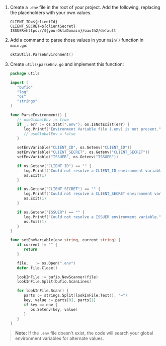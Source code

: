 1. Create a `.env` file in the root of your project. Add the following, replacing the placeholders with your own values.

   ```properties
   CLIENT_ID=${clientId}
   CLIENT_SECRET=${clientSecret}
   ISSUER=https://${yourOktaDomain}/oauth2/default
   ```

1. Add a command to parse those values in your `main()` function in `main.go`:

   ```go
   oktaUtils.ParseEnvironment()
   ```

1. Create `utils\parseEnv.go` and implement this function:

   ```go
   package utils

   import (
      "bufio"
      "log"
      "os"
      "strings"
   )

   func ParseEnvironment() {
      // useGlobalEnv := true
      if _, err := os.Stat(".env"); os.IsNotExist(err) {
         log.Printf("Environment Variable file (.env) is not present.")
         // useGlobalEnv = false
      }

      setEnvVariable("CLIENT_ID", os.Getenv("CLIENT_ID"))
      setEnvVariable("CLIENT_SECRET", os.Getenv("CLIENT_SECRET"))
      setEnvVariable("ISSUER", os.Getenv("ISSUER"))

      if os.Getenv("CLIENT_ID") == "" {
         log.Printf("Could not resolve a CLIENT_ID environment variable.")
         os.Exit(1)
      }

      if os.Getenv("CLIENT_SECRET") == "" {
         log.Printf("Could not resolve a CLIENT_SECRET environment variable.")
         os.Exit(1)
      }

      if os.Getenv("ISSUER") == "" {
         log.Printf("Could not resolve a ISSUER environment variable.")
         os.Exit(1)
      }
   }

   func setEnvVariable(env string, current string) {
      if current != "" {
         return
      }

      file, _ := os.Open(".env")
      defer file.Close()

      lookInFile := bufio.NewScanner(file)
      lookInFile.Split(bufio.ScanLines)

      for lookInFile.Scan() {
         parts := strings.Split(lookInFile.Text(), "=")
         key, value := parts[0], parts[1]
         if key == env {
            os.Setenv(key, value)
         }
      }
   }
   ```

> **Note:** If the `.env` file doesn't exist, the code will search your global environment variables for alternate values.
